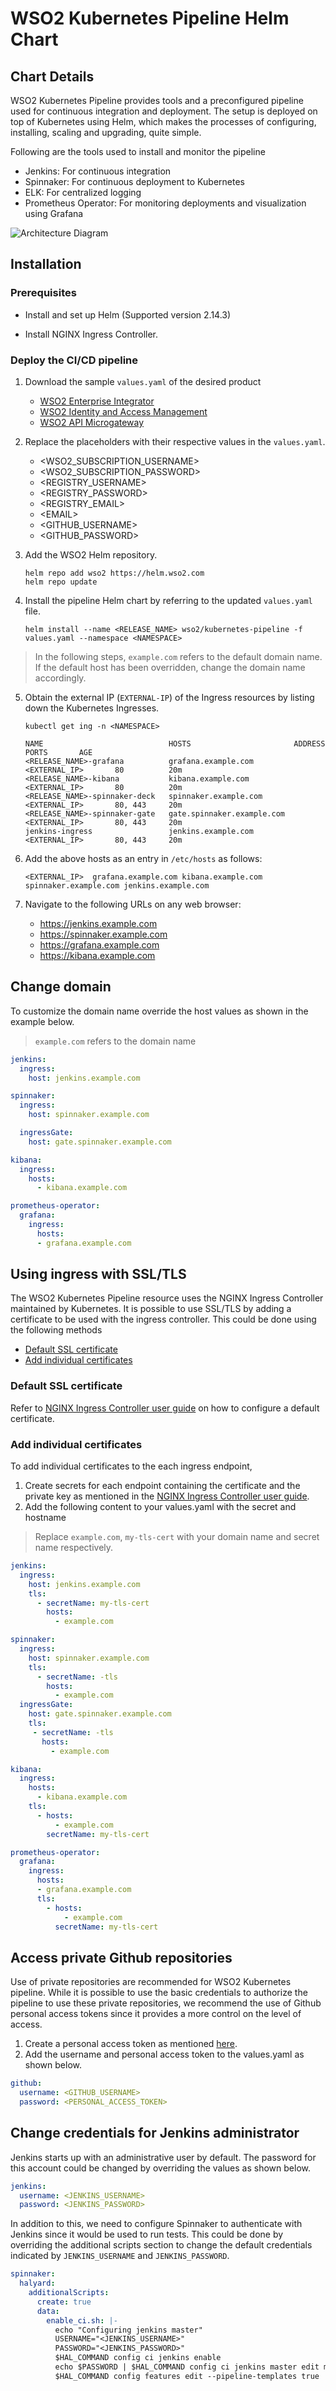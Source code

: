 # WSO2 Kubernetes Pipeline Helm Chart

## Chart Details

WSO2 Kubernetes Pipeline provides tools and a preconfigured pipeline used for continuous integration and deployment.
The setup is deployed on top of Kubernetes using Helm, which makes the processes of configuring, installing, scaling and upgrading, quite simple.

Following are the tools used to install and monitor the pipeline

- Jenkins: For continuous integration
- Spinnaker: For continuous deployment to Kubernetes
- ELK: For centralized logging
- Prometheus Operator: For monitoring deployments and visualization using Grafana

![Architecture Diagram](pipeline_architecture.jpg)

## Installation

### Prerequisites

- Install and set up Helm (Supported version 2.14.3)

- Install NGINX Ingress Controller.

### Deploy the CI/CD pipeline

1. Download the sample `values.yaml` of the desired product

    * [WSO2 Enterprise Integrator](samples/values-ei-pattern-1.yaml)
    * [WSO2 Identity and Access Management](samples/values-is-pattern-1.yaml)
    * [WSO2 API Microgateway](samples/values-mgw.yaml)

2. Replace the placeholders with their respective values in the `values.yaml`.

    - <WSO2_SUBSCRIPTION_USERNAME>
    - <WSO2_SUBSCRIPTION_PASSWORD>
    - <REGISTRY_USERNAME>
    - <REGISTRY_PASSWORD>
    - <REGISTRY_EMAIL>
    - \<EMAIL>
    - <GITHUB_USERNAME>
    - <GITHUB_PASSWORD>

3. Add the WSO2 Helm repository.

    ```
    helm repo add wso2 https://helm.wso2.com
    helm repo update
    ```

4. Install the pipeline Helm chart by referring to the updated `values.yaml` file.

    ```
    helm install --name <RELEASE_NAME> wso2/kubernetes-pipeline -f values.yaml --namespace <NAMESPACE>
    ```

> In the following steps, `example.com` refers to the default domain name. 
> If the default host has been overridden, change the domain name accordingly.

5. Obtain the external IP (`EXTERNAL-IP`) of the Ingress resources by listing down the Kubernetes Ingresses.

    ```
    kubectl get ing -n <NAMESPACE>

    NAME                            HOSTS                       ADDRESS            PORTS       AGE
    <RELEASE_NAME>-grafana          grafana.example.com         <EXTERNAL_IP>       80          20m
    <RELEASE_NAME>-kibana           kibana.example.com          <EXTERNAL_IP>       80          20m
    <RELEASE_NAME>-spinnaker-deck   spinnaker.example.com       <EXTERNAL_IP>       80, 443     20m
    <RELEASE_NAME>-spinnaker-gate   gate.spinnaker.example.com  <EXTERNAL_IP>       80, 443     20m
    jenkins-ingress                 jenkins.example.com         <EXTERNAL_IP>       80, 443     20m
    ```

6. Add the above hosts as an entry in `/etc/hosts` as follows:

    ```
    <EXTERNAL_IP>  grafana.example.com kibana.example.com spinnaker.example.com jenkins.example.com
    ```

7. Navigate to the following URLs on any web browser:

    - https://jenkins.example.com
    - https://spinnaker.example.com
    - https://grafana.example.com
    - https://kibana.example.com

## Change domain

To customize the domain name override the host values as shown in the example below.

> `example.com` refers to the domain name

```yaml
jenkins:
  ingress:
    host: jenkins.example.com

spinnaker:
  ingress:
    host: spinnaker.example.com

  ingressGate:
    host: gate.spinnaker.example.com

kibana:
  ingress:
    hosts:
      - kibana.example.com

prometheus-operator:
  grafana:
    ingress:
      hosts:
      - grafana.example.com
```

## Using ingress with SSL/TLS

The WSO2 Kubernetes Pipeline resource uses the NGINX Ingress Controller maintained by Kubernetes. 
It is possible to use SSL/TLS by adding a certificate to be used with the ingress controller.
This could be done using the following methods
- [Default SSL certificate](#default-ssl-certificate)
- [Add individual certificates](#add-individual-certificates)

### Default SSL certificate

Refer to [NGINX Ingress Controller user guide](https://kubernetes.github.io/ingress-nginx/user-guide/tls/#default-ssl-certificate) on how to configure a default certificate.

### Add individual certificates

To add individual certificates to the each ingress endpoint,

1. Create secrets for each endpoint containing the certificate and the private key as mentioned in the [NGINX Ingress Controller user guide](https://kubernetes.github.io/ingress-nginx/user-guide/tls/#tls-secrets).
2. Add the following content to your values.yaml with the secret and hostname
 
 > Replace `example.com`, `my-tls-cert` with your domain name and secret name respectively.

```yaml
jenkins:
  ingress:
    host: jenkins.example.com
    tls:
      - secretName: my-tls-cert
        hosts:
          - example.com

spinnaker:
  ingress:
    host: spinnaker.example.com
    tls:
      - secretName: -tls
        hosts:
          - example.com
  ingressGate:
    host: gate.spinnaker.example.com
    tls:
     - secretName: -tls
       hosts:
         - example.com

kibana:
  ingress:
    hosts:
      - kibana.example.com
    tls:
      - hosts:
          - example.com
        secretName: my-tls-cert

prometheus-operator:
  grafana:
    ingress:
      hosts:
      - grafana.example.com
      tls:
        - hosts:
            - example.com
          secretName: my-tls-cert
```

## Access private Github repositories

Use of private repositories are recommended for WSO2 Kubernetes pipeline. 
While it is possible to use the basic credentials to authorize the pipeline to use these private repositories, we recommend the use of Github personal access tokens since it provides a more control on the level of access.

1. Create a personal access token as mentioned [here](https://help.github.com/en/github/authenticating-to-github/creating-a-personal-access-token-for-the-command-line).
2. Add the username and personal access token to the values.yaml as shown below.

```yaml
github:
  username: <GITHUB_USERNAME>
  password: <PERSONAL_ACCESS_TOKEN>
```

## Change credentials for Jenkins administrator

Jenkins starts up with an administrative user by default. 
The password for this account could be changed by overriding the values as shown below.

```yaml
jenkins:
  username: <JENKINS_USERNAME>
  password: <JENKINS_PASSWORD>
```

In addition to this, we need to configure Spinnaker to authenticate with Jenkins since it would be used to run tests.
This could be done by overriding the additional scripts section to change the default credentials indicated by `JENKINS_USERNAME` and `JENKINS_PASSWORD`.

```yaml
spinnaker:
  halyard:
    additionalScripts:
      create: true
      data:
        enable_ci.sh: |-
          echo "Configuring jenkins master"
          USERNAME="<JENKINS_USERNAME>"
          PASSWORD="<JENKINS_PASSWORD>"
          $HAL_COMMAND config ci jenkins enable
          echo $PASSWORD | $HAL_COMMAND config ci jenkins master edit master --address http://jenkins-service.{{ .Release.Namespace }}.svc.cluster.local:8080 --username $USERNAME --password || echo $PASSWORD | $HAL_COMMAND config ci jenkins master add master --address http://jenkins-service.{{ .Release.Namespace }}.svc.cluster.local:8080 --username $USERNAME --password
          $HAL_COMMAND config features edit --pipeline-templates true
```
